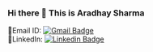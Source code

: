 ### Hi there 👋 This is Aradhay Sharma

📧Email ID: [![Gmail Badge](https://img.shields.io/badge/-Aradhya_Sharma-red?style=flat-square&logo=Gmail&logoColor=white&link=mailto:aradhyasharma2312@gmail.com)](mailto:aradhyasharma2312@gmail.com)  
💼LinkedIn: [![Linkedin Badge](https://img.shields.io/badge/-Aradhya_Sharma-blue?style=flat-square&logo=Linkedin&logoColor=white&link==https://www.linkedin.com/in/aradhay-sharma-291000202)](https://www.linkedin.com/in/aradhay-sharma-291000202)
